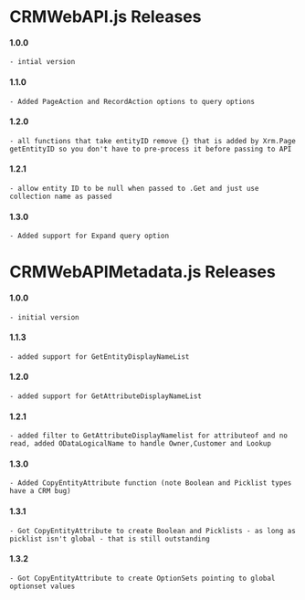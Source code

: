 # CRMWebAPI.js Releases
#### 1.0.0
    - intial version
#### 1.1.0 
    - Added PageAction and RecordAction options to query options
#### 1.2.0
	- all functions that take entityID remove {} that is added by Xrm.Page getEntityID so you don't have to pre-process it before passing to API
#### 1.2.1
	- allow entity ID to be null when passed to .Get and just use collection name as passed
#### 1.3.0
	- Added support for Expand query option
	
# CRMWebAPIMetadata.js Releases
#### 1.0.0 
	- initial version
#### 1.1.3
    - added support for GetEntityDisplayNameList
#### 1.2.0
	- added support for GetAttributeDisplayNameList
#### 1.2.1
 	- added filter to GetAttributeDisplayNamelist for attributeof and no read, added ODataLogicalName to handle Owner,Customer and Lookup
#### 1.3.0
 	- Added CopyEntityAttribute function (note Boolean and Picklist types have a CRM bug)
#### 1.3.1
 	- Got CopyEntityAttribute to create Boolean and Picklists - as long as picklist isn't global - that is still outstanding 
#### 1.3.2
 	- Got CopyEntityAttribute to create OptionSets pointing to global optionset values 